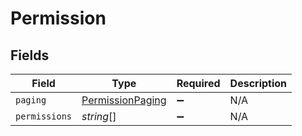 # Permission


## Fields

| Field                                                       | Type                                                        | Required                                                    | Description                                                 |
| ----------------------------------------------------------- | ----------------------------------------------------------- | ----------------------------------------------------------- | ----------------------------------------------------------- |
| `paging`                                                    | [PermissionPaging](../../models/shared/permissionpaging.md) | :heavy_minus_sign:                                          | N/A                                                         |
| `permissions`                                               | *string*[]                                                  | :heavy_minus_sign:                                          | N/A                                                         |